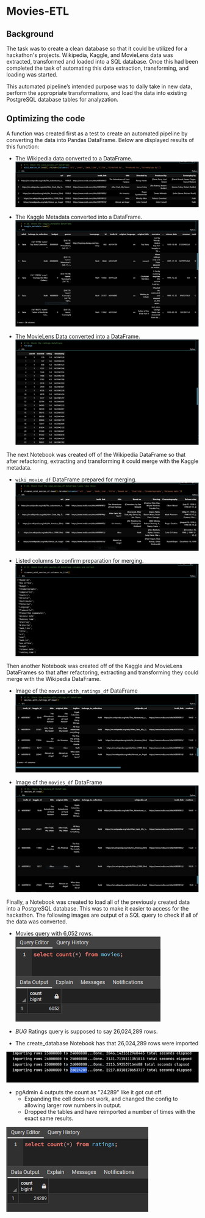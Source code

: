 # Movies-ETL


## Background
The task was to create a clean database so that it could be utilized for a hackathon's projects. Wikipedia, Kaggle, and MovieLens data was extracted, transformed and loaded into a SQL database. Once this had been completed the task of automating this data extraction, transforming, and loading was started.

This automated pipeline’s intended purpose was to daily take in new data, perform the appropriate transformations, and load the data into existing PostgreSQL database tables for analyzation.
<br>


## Optimizing the code

A function was created first as a test to create an automated pipeline by converting the data into Pandas DataFrame. Below are displayed results of this function:

- The Wikipedia data converted to a DataFrame.
![wiki_movies_df](/Resources/wiki_movies_df.png)

- The Kaggle Metadata converted into a DataFrame.
![wiki_movies_df](/Resources/kaggle_metadata.png)

- The MovieLens Data converted into a DataFrame.
![wiki_movies_df](/Resources/ratings.png)

The next Notebook was created off of the Wikipedia DataFrame so that after refactoring, extracting and transforming it could merge with the Kaggle metadata.

- `wiki_movie_df` DataFrame prepared for merging.
![wiki_movies_df](/Resources/cleaned_wiki_movies_df.png)

- Listed columns to confirm preparation for merging.
![wiki_movies_df_columns](/Resources/wiki_movies_df_columns.png)


Then another Notebook was created off of the Kaggle and MovieLens DataFrames so that after refactoring, extracting and transforming they could merge with the Wikipedia DataFrame.

- Image of the `movies_with_ratings_df` DataFrame
![movies_with_ratings_df](/Resources/movies_with_ratings_df.png)


- Image of the `movies_df` DataFrame
![movies_df](/Resources/movies_df.png)


Finally, a Notebook was created to load all of the previously created data into a PostgreSQL database. This was to make it easier to access for the hackathon. The following images are output of a SQL query to check if all of the data was converted.

- Movies query with 6,052 rows.
![movies_query](/Resources/movies_query.png)


- *BUG* Ratings query is supposed to say 26,024,289 rows. 

- The create_database Notebook has that 26,024,289 rows were imported

![row_imported_from_nb](/Resources/26024289_rows_imported_proof.png)

- pgAdmin 4 outputs the count as "24289" like it got cut off. 
  - Expanding the cell does not work, and changed the config to allowing larger row numbers in output. 
  - Dropped the tables and have reimported a number of times with the exact same results.

![ratings_query](/Resources/ratings_query.png)






<!-- With this the hackathon has a clean and reliable dataset to be analyzed for their projects. -->
